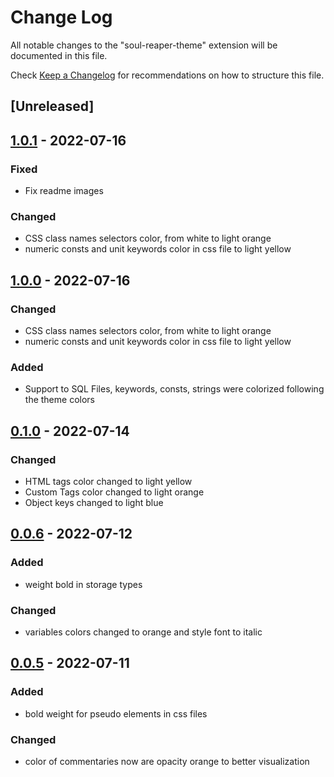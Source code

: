 # Change Log

All notable changes to the "soul-reaper-theme" extension will be documented in this file.

Check [Keep a Changelog](http://keepachangelog.com/) for recommendations on how to structure this file.

## [Unreleased]

## [1.0.1] - 2022-07-16

### Fixed
- Fix readme images

### Changed
- CSS class names selectors color, from white to light orange
- numeric consts and unit keywords color in css file to light yellow

## [1.0.0] - 2022-07-16

### Changed
- CSS class names selectors color, from white to light orange
- numeric consts and unit keywords color in css file to light yellow

### Added
- Support to SQL Files, keywords, consts, strings were colorized following the theme colors

## [0.1.0] - 2022-07-14

### Changed
- HTML tags color changed to light yellow
- Custom Tags color changed to light orange
- Object keys changed to light blue

## [0.0.6] - 2022-07-12

### Added
- weight bold in storage types

### Changed
- variables colors changed to orange and style font to italic

## [0.0.5] - 2022-07-11
 
### Added
- bold weight for pseudo elements in css files

### Changed
- color of commentaries now are opacity orange to better visualization

[1.0.1]: https://github.com/AndreQuintero/soul-reaper-vscode-theme/compare/1.0.0...1.0.1
[1.0.0]: https://github.com/AndreQuintero/soul-reaper-vscode-theme/compare/0.1.0...1.0.0
[0.1.0]: https://github.com/AndreQuintero/soul-reaper-vscode-theme/compare/0.0.6...0.1.0
[0.0.6]: https://github.com/AndreQuintero/soul-reaper-vscode-theme/compare/0.0.5...0.0.6
[0.0.5]: https://github.com/AndreQuintero/soul-reaper-vscode-theme/compare/0.0.4...0.0.5

